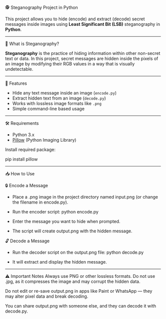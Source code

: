 🕵️ Steganography Project in Python

This project allows you to hide (encode) and extract (decode) secret messages inside images using **Least Significant Bit (LSB)** steganography in **Python**.

---

📌 What is Steganography?

**Steganography** is the practice of hiding information within other non-secret text or data. In this project, secret messages are hidden inside the pixels of an image by modifying their RGB values in a way that is visually undetectable.

---

🚀 Features

- Hide any text message inside an image (`encode.py`)
- Extract hidden text from an image (`decode.py`)
- Works with lossless image formats like `.png`
- Simple command-line based usage

---

🛠️ Requirements

- Python 3.x
- [Pillow](https://pypi.org/project/Pillow/) (Python Imaging Library)

Install required package:

pip install pillow

---

📥 How to Use

🔒 Encode a Message
- Place a .png image in the project directory named input.png (or change the filename in encode.py).

- Run the encoder script:
python encode.py

- Enter the message you want to hide when prompted.

- The script will create output.png with the hidden message.

🔓 Decode a Message
- Run the decoder script on the output.png file:
python decode.py

- It will extract and display the hidden message.

---

⚠️ Important Notes
Always use PNG or other lossless formats. Do not use .jpg, as it compresses the image and may corrupt the hidden data.

Do not edit or re-save output.png in apps like Paint or WhatsApp — they may alter pixel data and break decoding.

You can share output.png with someone else, and they can decode it with decode.py.
